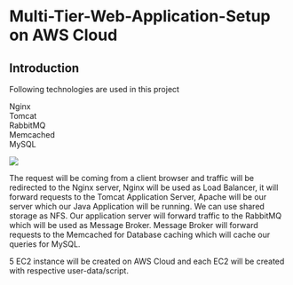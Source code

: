 # Multi-Tier-Web-Application-Setup on AWS Cloud

## Introduction

Following technologies are used in this project

Nginx <br/>
Tomcat <br/>
RabbitMQ \
Memcached <br/>
MySQL <br/>


![](https://file%2B.vscode-resource.vscode-cdn.net/Users/zhajili/Desktop/DevOps/DevOps%20Projects/AWS%20for%20WebApp%20Setup%20Lift%20and%20Shift/Screenshot%202022-10-03%20at%2022.23.41.png?version%3D1666023926588)


The request will be coming from a client browser and traffic will be redirected to the Nginx server, Nginx will be used as Load Balancer, it will forward requests to the Tomcat Application Server, Apache will be our server which our Java Application will be running. We can use shared storage as NFS. Our application server will forward traffic to the RabbitMQ which will be used as Message Broker. Message Broker will forward requests to the Memcached for Database caching which will cache our queries for MySQL.

5 EC2 instance will be created on AWS Cloud and each EC2 will be created with respective user-data/script.

